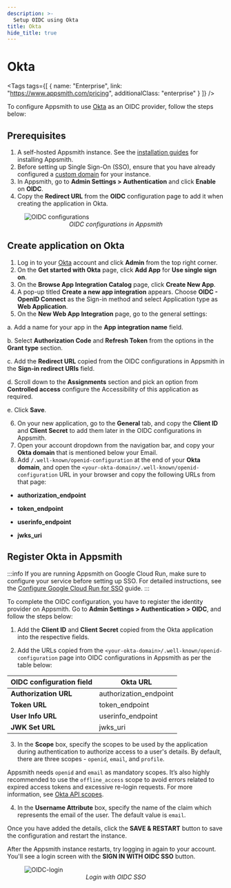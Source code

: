 ```yaml
---
description: >-
  Setup OIDC using Okta
title: Okta
hide_title: true
---
```

<!-- vale off -->

<div className="tag-wrapper">
 <h1>Okta</h1>

<Tags
tags={[
{ name: "Enterprise", link: "https://www.appsmith.com/pricing", additionalClass: "enterprise" }
]}
/>

</div>

<!-- vale on -->

To configure Appsmith to use [Okta](https://www.okta.com/) as an OIDC provider, follow the steps below:

## Prerequisites

1. A self-hosted Appsmith instance. See the [installation guides](/getting-started/setup/installation-guides) for installing Appsmith.
2. Before setting up Single Sign-On (SSO), ensure that you have already configured a [custom domain](/getting-started/setup/instance-configuration/custom-domain) for your instance.
3. In Appsmith, go to **Admin Settings > Authentication** and click **Enable** on **OIDC**.
4. Copy the **Redirect URL** from the **OIDC** configuration page to add it when creating the application in Okta.

<figure>
  <img src="/img/oidc-configurations-in-appsmith.png" style= {{width:"600px", height:"auto"}} alt="OIDC configurations"/>
  <figcaption align = "center"><i>OIDC configurations in Appsmith</i></figcaption>
</figure>

## Create application on Okta

1. Log in to your [Okta](https://www.okta.com/) account and click **Admin** from the top right corner.
2. On the **Get started with Okta** page, click **Add App** for **Use single sign on**.
3. On the **Browse App Integration Catalog** page, click **Create New App**. 
4. A pop-up titled **Create a new app integration** appears. Choose **OIDC - OpenID Connect** as the Sign-in method and select Application type as **Web Application**.
5. On the **New Web App Integration** page, go to the general settings:

  a. Add a name for your app in the **App integration name** field.

  b. Select **Authorization Code** and **Refresh Token** from the options in the **Grant type** section.

  c. Add the **Redirect URL** copied from the OIDC configurations in Appsmith in the **Sign-in redirect URIs** field.

  d. Scroll down to the **Assignments** section and pick an option from **Controlled access** configure the Accessibility of this application as required.

  e. Click **Save**.

6. On your new application, go to the **General** tab, and copy the **Client ID** and **Client Secret** to add them later in the OIDC configurations in Appsmith.
7. Open your account dropdown from the navigation bar, and copy your **Okta domain** that is mentioned below your Email. 
8. Add `/.well-known/openid-configuration` at the end of your **Okta domain**, and open the `<your-okta-domain>/.well-known/openid-configuration` URL in your browser and copy the following URLs from that page:

  - **authorization_endpoint**

  - **token_endpoint**

  - **userinfo_endpoint**

  - **jwks_uri**

##  Register Okta in Appsmith

:::info
If you are running Appsmith on Google Cloud Run, make sure to configure your service before setting up SSO. For detailed instructions, see the [Configure Google Cloud Run for SSO](/getting-started/setup/installation-guides/google-cloud-run/setup-to-integrate-sso) guide.
:::

To complete the OIDC configuration, you have to register the identity provider on Appsmith. Go to **Admin Settings > Authentication > OIDC**, and follow the steps below:

1. Add the **Client ID** and **Client Secret** copied from the Okta application into the respective fields.

2. Add the URLs copied from the `<your-okta-domain>/.well-known/openid-configuration` page into OIDC configurations in Appsmith as per the table below:

  | **OIDC configuration field**       | **Okta URL**  |
  | ----------------------- | --------------------- |
  | **Authorization URL** | authorization_endpoint     |
  | **Token URL**         | token_endpoint             |
  | **User Info URL**      | userinfo_endpoint         |
  | **JWK Set URL**             |  jwks_uri          |

3. In the **Scope** box, specify the scopes to be used by the application during authentication to authorize access to a user's details. By default, there are three scopes - `openid`, `email`, and `profile`. 
 
  Appsmith needs `openid` and `email` as mandatory scopes. It’s also highly recommended to use the `offline_access` scope to avoid errors related to expired access tokens and excessive re-login requests. For more information, see [Okta API scopes](https://developer.okta.com/docs/reference/api/oidc/#scopes).



4. In the **Username Attribute** box, specify the name of the claim which represents the email of the user. The default value is `email`.

Once you have added the details, click the **SAVE & RESTART** button to save the configuration and restart the instance. 

After the Appsmith instance restarts, try logging in again to your account. You'll see a login screen with the **SIGN IN WITH OIDC SSO** button.

<figure>
  <img src="/img/Appsmith-Login-Screen-Shows-OIDC.png" style= {{width:"400px", height:"auto"}} alt="OIDC-login"/>
  <figcaption align = "center"><i>Login with OIDC SSO </i></figcaption>
</figure>

